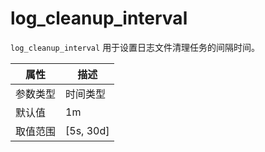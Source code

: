 # log_cleanup_interval

`log_cleanup_interval` 用于设置日志文件清理任务的间隔时间。

|  属性    | 描述     |
|----------|---------|
| 参数类型 |   时间类型      |
| 默认值   | 1m     |
| 取值范围 | [5s, 30d]  |
